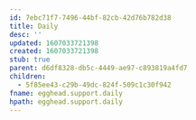 ```yaml
---
id: 7ebc71f7-7496-44bf-82cb-42d76b782d38
title: Daily
desc: ''
updated: 1607033721398
created: 1607033721398
stub: true
parent: d6df8328-db5c-4449-ae97-c893819a4fd7
children:
  - 5f85ee43-c29b-49dc-824f-509c1c30f942
fname: egghead.support.daily
hpath: egghead.support.daily
---
```



